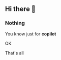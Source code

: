 ## Hi there 👋

### Nothing

You know just for **copilot**

OK

That's all
<!--
**SWneige/SWneige** is a ✨ _special_ ✨ repository because its `README.md` (this file) appears on your GitHub profile.








-->
